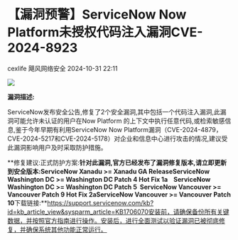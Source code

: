 #  【漏洞预警】ServiceNow Now Platform未授权代码注入漏洞CVE-2024-8923   
cexlife  飓风网络安全   2024-10-31 22:11  
  
![](https://mmbiz.qpic.cn/mmbiz_png/ibhQpAia4xu01KdlKovDEZkJfACVDBXp7tDV6og8l2LqibmpogARia16egcExRQ0LQvBMZicqwmQtQn3TCExXxCzqtg/640?wx_fmt=png&from=appmsg "")  
  
**漏洞描述:**  
  
ServiceNow发布安全公告,修复了2个安全漏洞,其中包括一个代码注入漏洞,此漏洞可能允许未认证的用户在Now Platform 的上下文中执行任意代码,或检索敏感信息,鉴于今年早期有利用ServiceNow Now Platform漏洞（CVE-2024-4879，CVE-2024-5217和CVE-2024-5178）对企业和信息中心进行攻击的情况,建议受此漏洞影响用户及时采取防护措施。  
  
**修复建议:正式防护方案:**针对此漏洞,官方已经发布了漏洞修复版本,请立即更新到安全版本:ServiceNow Xanadu >= Xanadu GA ReleaseServiceNow Washington DC >= Washington DC Patch 4 Hot Fix 1a    ServiceNow Washington DC >= Washington DC Patch 5  ServiceNow Vancouver >= Vancouver Patch 9 Hot Fix 2aServiceNow Vancouver >= Vancouver Patch 10**下载链接:**https://support.servicenow.com/kb?id=kb_article_view&sysparm_article=KB1706070安装前，请确保备份所有关键数据，并按照官方指南进行操作。安装后，进行全面测试以验证漏洞已被彻底修复，并确保系统其他功能正常运行。  
  
